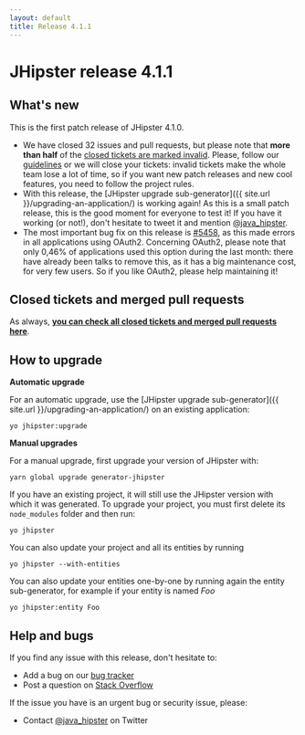 ```yaml
---
layout: default
title: Release 4.1.1
---
```


JHipster release 4.1.1
==================

What's new
----------

This is the first patch release of JHipster 4.1.0.

- We have closed 32 issues and pull requests, but please note that **more than half** of the [closed tickets are marked invalid](https://github.com/jhipster/generator-jhipster/issues?q=is%3Aissue+milestone%3A4.1.1+is%3Aclosed). Please, follow our [guidelines](https://github.com/jhipster/generator-jhipster/blob/master/CONTRIBUTING.md) or we will close your tickets: invalid tickets make the whole team lose a lot of time, so if you want new patch releases and new cool features, you need to follow the project rules.
- With this release, the [JHipster upgrade sub-generator]({{ site.url }}/upgrading-an-application/) is working again! As this is a small patch release, this is the good moment for everyone to test it! If you have it working (or not!), don't hesitate to tweet it and mention [@java_hipster](https://twitter.com/java_hipster).
- The most important bug fix on this release is [#5458](https://github.com/jhipster/generator-jhipster/pull/5458), as this made errors in all applications using OAuth2. Concerning OAuth2, please note that only 0,46% of applications used this option during the last month: there have already been talks to remove this, as it has a big maintenance cost, for very few users. So if you like OAuth2, please help maintaining it!

<!--googleoff: index-->
Closed tickets and merged pull requests
------------
As always, __[you can check all closed tickets and merged pull requests here](https://github.com/jhipster/generator-jhipster/issues?q=milestone%3A4.1.1+is%3Aclosed)__.

How to upgrade
------------

**Automatic upgrade**

For an automatic upgrade, use the [JHipster upgrade sub-generator]({{ site.url }}/upgrading-an-application/) on an existing application:

```
yo jhipster:upgrade
```

**Manual upgrades**

For a manual upgrade, first upgrade your version of JHipster with:

```
yarn global upgrade generator-jhipster
```

If you have an existing project, it will still use the JHipster version with which it was generated.
To upgrade your project, you must first delete its `node_modules` folder and then run:

```
yo jhipster
```

You can also update your project and all its entities by running

```
yo jhipster --with-entities
```

You can also update your entities one-by-one by running again the entity sub-generator, for example if your entity is named _Foo_

```
yo jhipster:entity Foo
```

Help and bugs
--------------

If you find any issue with this release, don't hesitate to:

- Add a bug on our [bug tracker](https://github.com/jhipster/generator-jhipster/issues?state=open)
- Post a question on [Stack Overflow](http://stackoverflow.com/tags/jhipster/info)

If the issue you have is an urgent bug or security issue, please:

- Contact [@java_hipster](https://twitter.com/java_hipster) on Twitter
